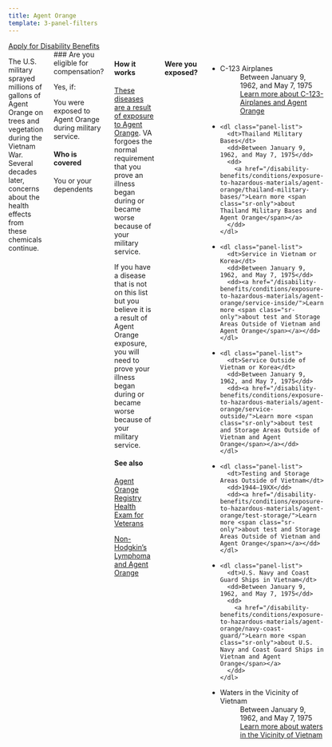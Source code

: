 ```yaml
---
title: Agent Orange
template: 3-panel-filters
---
```


<div class="main" role="main" markdown="0">

<div class="action-bar">
  <div class="row">
    <div class="small-12 columns">
      <a class="uk-button-primary" href="/disability-benefits/apply-for-benefits/">Apply for Disability Benefits</a>
    </div>
  </div>
</div>

<div class="section one" markdown="0">
<div class="primary" markdown="0">
<div class="row" markdown="0">
<div class="small-12 columns">

<div markdown="1">

The U.S. military sprayed millions of gallons of Agent Orange on trees and vegetation during the Vietnam War. Several decades later, concerns about the health effects from these chemicals continue.
</div>
<div class="call-out" markdown="1">
### Are you eligible for compensation?

Yes, if:

You were exposed to Agent Orange during military service.

#### Who is covered

You or your dependents
</div>
<div markdown="1">

#### How it works

[These diseases are a result of exposure to Agent Orange](/disability-benefits/conditions/exposure-to-hazardous-materials/agent-orange/diseases/). VA forgoes the normal requirement that you prove an illness began during or became worse because of your military service.

If you have a disease that is not on this list but you believe it is a result of Agent Orange exposure, you will need to prove your illness began during or became worse because of your military service.

#### See also

[Agent Orange Registry Health Exam for Veterans](/disability-benefits/conditions/exposure-to-hazardous-materials/agent-orange/registry-health-exam/)

[Non-Hodgkin’s Lymphoma and Agent Orange](/disability-benefits/conditions/exposure-to-hazardous-materials/agent-orange/non-hodgkins/)


</div>

<h4>Were you exposed?</h4>

<ul class="small-block-grid-1 medium-block-grid-2">

  <li>
    <dl class="panel-list">
      <dt>C-123 Airplanes</dt>
      <dd>Between January 9, 1962, and May 7, 1975</dd>
      <dd><a href="/disability-benefits/conditions/exposure-to-hazardous-materials/agent-orange/c-123/">Learn more <span class="sr-only">about C-123- Airplanes and Agent Orange</span></a></dd>
    </dl>

  </li>



  <li>

    <dl class="panel-list">
      <dt>Thailand Military Bases</dt>
      <dd>Between January 9, 1962, and May 7, 1975</dd>
      <dd>
        <a href="/disability-benefits/conditions/exposure-to-hazardous-materials/agent-orange/thailand-military-bases/">Learn more <span class="sr-only">about Thailand Military Bases and Agent Orange</span></a>
      </dd>
    </dl>

  </li>

  <li>

    <dl class="panel-list">
      <dt>Service in Vietnam or Korea</dt>
      <dd>Between January 9, 1962, and May 7, 1975</dd>
      <dd><a href="/disability-benefits/conditions/exposure-to-hazardous-materials/agent-orange/service-inside/">Learn more <span class="sr-only">about test and Storage Areas Outside of Vietnam and Agent Orange</span></a></dd>
    </dl>

  </li>

  <li>

    <dl class="panel-list">
      <dt>Service Outside of Vietnam or Korea</dt>
      <dd>Between January 9, 1962, and May 7, 1975</dd>
      <dd><a href="/disability-benefits/conditions/exposure-to-hazardous-materials/agent-orange/service-outside/">Learn more <span class="sr-only">about test and Storage Areas Outside of Vietnam and Agent Orange</span></a></dd>
    </dl>

  </li>

  <li>

    <dl class="panel-list">
      <dt>Testing and Storage Areas Outside of Vietnam</dt>
      <dd>1944–19XX</dd>
      <dd><a href="/disability-benefits/conditions/exposure-to-hazardous-materials/agent-orange/test-storage/">Learn more <span class="sr-only">about test and Storage Areas Outside of Vietnam and Agent Orange</span></a></dd>
    </dl>

  </li>

  <li>

    <dl class="panel-list">
      <dt>U.S. Navy and Coast Guard Ships in Vietnam</dt>
      <dd>Between January 9, 1962, and May 7, 1975</dd>
      <dd>
        <a href="/disability-benefits/conditions/exposure-to-hazardous-materials/agent-orange/navy-coast-guard/">Learn more <span class="sr-only">about U.S. Navy and Coast Guard Ships in Vietnam and Agent Orange</span></a>
      </dd>
    </dl>

  </li>

  <li>

  <dl class="panel-list">
    <dt>Waters in the Vicinity of Vietnam</dt>
    <dd>Between January 9, 1962, and May 7, 1975</dd>
    <dd>
      <a href="/disability-benefits/conditions/exposure-to-hazardous-materials/agent-orange/water-vietnam/">Learn more <span class="sr-only">about waters in the Vicinity of Vietnam</span></a>
    </dd>
  </dl>

</li>


</ul>

</div>
</div>
</div>

</div>

</div>
